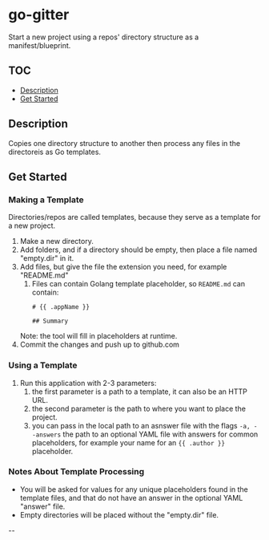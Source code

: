 # go-gitter

Start a new project using a repos' directory structure as a manifest/blueprint.

## TOC

* [Description](#description)
* [Get Started](#get-started)

## Description

Copies one directory structure to another then process any files in the
directoreis as Go templates.

## Get Started

### Making a Template

Directories/repos are called templates, because they serve as a template for a
new project.

1. Make a new directory.
2. Add folders, and if a directory should be empty, then place a file named
   "empty.dir" in it.
3. Add files, but give the file the extension you need, for example "README.md"
   1. Files can contain Golang template placeholder, so `README.md` can contain:
      ```gotemplate
      # {{ .appName }}

      ## Summary
      ```
   Note: the tool will fill in placeholders at runtime.
4. Commit the changes and push up to github.com

### Using a Template

1. Run this application with 2-3 parameters:
   1. the first parameter is a path to a template, it can also be an HTTP URL.
   2. the second parameter is the path to where you want to place the project.
   3. you can pass in the local path to an asnswer file with the flags
      `-a, --answers` the path to an optional YAML file with answers for common
      placeholders, for example your name for an
      `{{ .author }}` placeholder.

### Notes About Template Processing

* You will be asked for values for any unique placeholders found in the template
  files, and that do not have an answer in the optional YAML "answer" file.
* Empty directories will be placed without the "empty.dir" file.

--

[Golang text/template]: https://golang.org/pkg/text/template/

